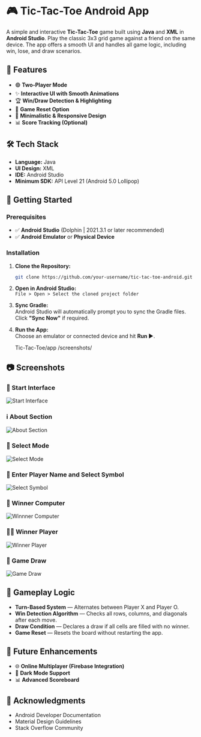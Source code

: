 # 🎮 Tic-Tac-Toe Android App

A simple and interactive **Tic-Tac-Toe** game built using **Java** and **XML** in **Android Studio**. Play the classic 3x3 grid game against a friend on the same device. The app offers a smooth UI and handles all game logic, including win, lose, and draw scenarios.

## 📱 Features

- 🟢 **Two-Player Mode**  
- ✨ **Interactive UI with Smooth Animations**  
- 🏆 **Win/Draw Detection & Highlighting**  
- 🔄 **Game Reset Option**  
- 🎨 **Minimalistic & Responsive Design**  
- 📊 **Score Tracking (Optional)**  

## 🛠️ Tech Stack

- **Language:** Java  
- **UI Design:** XML  
- **IDE:** Android Studio  
- **Minimum SDK:** API Level 21 (Android 5.0 Lollipop)

## 🚀 Getting Started

### Prerequisites

- ✅ **Android Studio** (Dolphin | 2021.3.1 or later recommended)  
- ✅ **Android Emulator** or **Physical Device**  

### Installation

1. **Clone the Repository:**

   ```bash
   git clone https://github.com/your-username/tic-tac-toe-android.git
   ```

2. **Open in Android Studio:**  
   `File > Open > Select the cloned project folder`

3. **Sync Gradle:**  
   Android Studio will automatically prompt you to sync the Gradle files. Click **"Sync Now"** if required.

4. **Run the App:**  
   Choose an emulator or connected device and hit **Run ▶️**.

   Tic-Tac-Toe/app
/screenshots/

## 📷 Screenshots

### 🚀 Start Interface
![Start Interface](app/screenshots/Picture_1.jpg)

### ℹ️ About Section
![About Section](app/screenshots/Picture_2.jpg)

### 🔀 Select Mode
![Select Mode](app/screenshots/Picture_3.jpg)

### 👤 Enter Player Name and Select Symbol
![Select Symbol](app/screenshots/Picture_4.jpg)

### 🤖 Winner Computer
![Winnner Computer](app/screenshots/Picture_5.jpg)

### 🧑‍💻 Winner Player
![Winner Player](app/screenshots/Picture_6.jpg)

### 🤝 Game Draw
![Game Draw](app/screenshots/Picture_7.jpg)

## 🧮 Gameplay Logic

- **Turn-Based System** — Alternates between Player X and Player O.  
- **Win Detection Algorithm** — Checks all rows, columns, and diagonals after each move.  
- **Draw Condition** — Declares a draw if all cells are filled with no winner.  
- **Game Reset** — Resets the board without restarting the app.

## 🎉 Future Enhancements

- 🌐 **Online Multiplayer (Firebase Integration)**  
- 🌙 **Dark Mode Support**  
- 📊 **Advanced Scoreboard**

## 🙌 Acknowledgments

- Android Developer Documentation  
- Material Design Guidelines  
- Stack Overflow Community  
